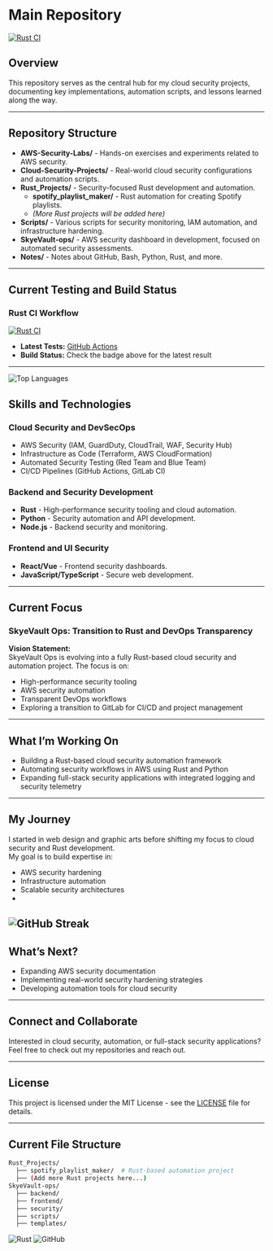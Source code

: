 # Main Repository

[![Rust CI](https://github.com/SkyeVault/Main/actions/workflows/ci.yml/badge.svg)](https://github.com/SkyeVault/Main/actions/workflows/ci.yml)

## Overview
This repository serves as the central hub for my cloud security projects, documenting key implementations, automation scripts, and lessons learned along the way.

---

## Repository Structure
- **AWS-Security-Labs/** - Hands-on exercises and experiments related to AWS security.
- **Cloud-Security-Projects/** - Real-world cloud security configurations and automation scripts.
- **Rust_Projects/** - Security-focused Rust development and automation.
  - **spotify_playlist_maker/** - Rust automation for creating Spotify playlists.
  - *(More Rust projects will be added here)*
- **Scripts/** - Various scripts for security monitoring, IAM automation, and infrastructure hardening.
- **SkyeVault-ops/** - AWS security dashboard in development, focused on automated security assessments.
- **Notes/** - Notes about GitHub, Bash, Python, Rust, and more.

---

## Current Testing and Build Status
### Rust CI Workflow
[![Rust CI](https://github.com/SkyeVault/Main/actions/workflows/ci.yml/badge.svg)](https://github.com/SkyeVault/Main/actions/workflows/ci.yml)

- **Latest Tests:** [GitHub Actions](https://github.com/SkyeVault/Main/actions)
- **Build Status:** Check the badge above for the latest result

---
  
![Top Languages](https://github-readme-stats.vercel.app/api/top-langs/?username=skyevault&layout=compact&theme=dark)

## Skills and Technologies
### Cloud Security and DevSecOps
- AWS Security (IAM, GuardDuty, CloudTrail, WAF, Security Hub)
- Infrastructure as Code (Terraform, AWS CloudFormation)
- Automated Security Testing (Red Team and Blue Team)
- CI/CD Pipelines (GitHub Actions, GitLab CI)

### Backend and Security Development
- **Rust** - High-performance security tooling and cloud automation.
- **Python** - Security automation and API development.
- **Node.js** - Backend security and monitoring.

### Frontend and UI Security
- **React/Vue** - Frontend security dashboards.
- **JavaScript/TypeScript** - Secure web development.

---

## Current Focus
### SkyeVault Ops: Transition to Rust and DevOps Transparency
**Vision Statement:**  
SkyeVault Ops is evolving into a fully Rust-based cloud security and automation project. The focus is on:
- High-performance security tooling
- AWS security automation
- Transparent DevOps workflows
- Exploring a transition to GitLab for CI/CD and project management

---

## What I’m Working On
- Building a Rust-based cloud security automation framework
- Automating security workflows in AWS using Rust and Python
- Expanding full-stack security applications with integrated logging and security telemetry

---

## My Journey
I started in web design and graphic arts before shifting my focus to cloud security and Rust development.  
My goal is to build expertise in:
- AWS security hardening
- Infrastructure automation
- Scalable security architectures
- 
![GitHub Streak](https://streak-stats.demolab.com/?user=skyevault&theme=dark)
---

## What’s Next?
- Expanding AWS security documentation
- Implementing real-world security hardening strategies
- Developing automation tools for cloud security

---

## Connect and Collaborate
Interested in cloud security, automation, or full-stack security applications?  
Feel free to check out my repositories and reach out.

---

## License
This project is licensed under the MIT License - see the [LICENSE](LICENSE) file for details.

---

## Current File Structure
```sh
Rust_Projects/
  ├── spotify_playlist_maker/  # Rust-based automation project
  ├── (Add more Rust projects here...)
SkyeVault-ops/
  ├── backend/
  ├── frontend/
  ├── security/
  ├── scripts/
  ├── templates/
```
![Rust](https://img.shields.io/badge/Rust-Language-brown?style=flat-square&logo=rust)
![GitHub](https://img.shields.io/badge/GitHub-Profile-blue?style=flat-square&logo=github)

